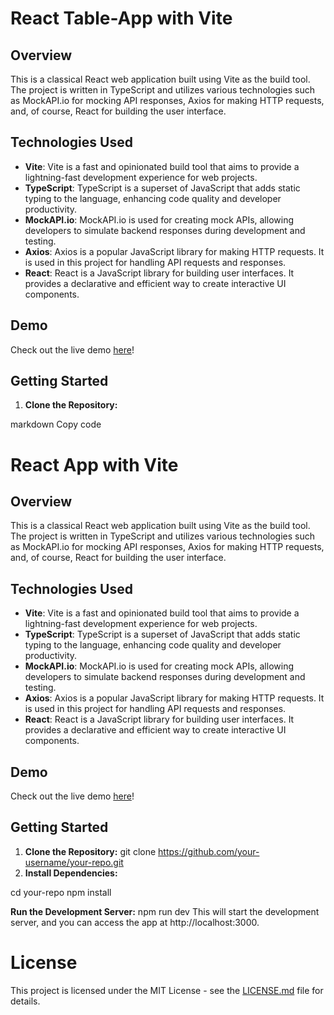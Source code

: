 
# React Table-App with Vite

## Overview

This is a classical React web application built using Vite as the build tool. The project is written in TypeScript and utilizes various technologies such as MockAPI.io for mocking API responses, Axios for making HTTP requests, and, of course, React for building the user interface.

## Technologies Used

- **Vite**: Vite is a fast and opinionated build tool that aims to provide a lightning-fast development experience for web projects.
- **TypeScript**: TypeScript is a superset of JavaScript that adds static typing to the language, enhancing code quality and developer productivity.
- **MockAPI.io**: MockAPI.io is used for creating mock APIs, allowing developers to simulate backend responses during development and testing.
- **Axios**: Axios is a popular JavaScript library for making HTTP requests. It is used in this project for handling API requests and responses.
- **React**: React is a JavaScript library for building user interfaces. It provides a declarative and efficient way to create interactive UI components.

## Demo

Check out the live demo [here](https://hardcodworker.github.io/Table-App/)!

## Getting Started

1. **Clone the Repository:**

   
   
markdown
Copy code
# React App with Vite

## Overview

This is a classical React web application built using Vite as the build tool. The project is written in TypeScript and utilizes various technologies such as MockAPI.io for mocking API responses, Axios for making HTTP requests, and, of course, React for building the user interface.

## Technologies Used

- **Vite**: Vite is a fast and opinionated build tool that aims to provide a lightning-fast development experience for web projects.
- **TypeScript**: TypeScript is a superset of JavaScript that adds static typing to the language, enhancing code quality and developer productivity.
- **MockAPI.io**: MockAPI.io is used for creating mock APIs, allowing developers to simulate backend responses during development and testing.
- **Axios**: Axios is a popular JavaScript library for making HTTP requests. It is used in this project for handling API requests and responses.
- **React**: React is a JavaScript library for building user interfaces. It provides a declarative and efficient way to create interactive UI components.

## Demo

Check out the live demo [here](https://hardcodworker.github.io/Table-App/)!

## Getting Started

1. **Clone the Repository:**
git clone https://github.com/your-username/your-repo.git
2. **Install Dependencies:**

cd your-repo
npm install

 **Run the Development Server:**
npm run dev
This will start the development server, and you can access the app at http://localhost:3000.


# License

This project is licensed under the MIT License - see the [LICENSE.md](LICENSE.md) file for details.





